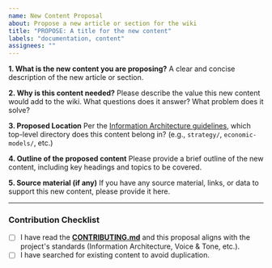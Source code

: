 ```yaml
---
name: New Content Proposal
about: Propose a new article or section for the wiki
title: "PROPOSE: A title for the new content"
labels: "documentation, content"
assignees: ""
---
```


**1. What is the new content you are proposing?**
A clear and concise description of the new article or section.

**2. Why is this content needed?**
Please describe the value this new content would add to the wiki. What questions does it answer? What problem does it solve?

**3. Proposed Location**
Per the [Information Architecture guidelines](../CONTRIBUTING.md#1-information-architecture-what-goes-where), which top-level directory does this content belong in? (e.g., `strategy/`, `economic-models/`, etc.)

**4. Outline of the proposed content**
Please provide a brief outline of the new content, including key headings and topics to be covered.

**5. Source material (if any)**
If you have any source material, links, or data to support this new content, please provide it here.

---

### Contribution Checklist

- [ ] I have read the [**CONTRIBUTING.md**](../CONTRIBUTING.md) and this proposal aligns with the project's standards (Information Architecture, Voice & Tone, etc.).
- [ ] I have searched for existing content to avoid duplication.
